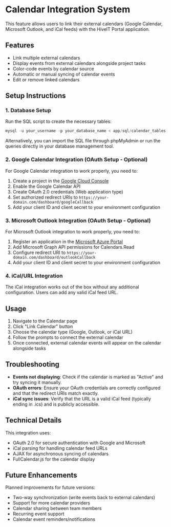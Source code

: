 # Calendar Integration System

This feature allows users to link their external calendars (Google Calendar, Microsoft Outlook, and iCal feeds) with the HiveIT Portal application.

## Features

- Link multiple external calendars
- Display events from external calendars alongside project tasks
- Color-code events by calendar source
- Automatic or manual syncing of calendar events
- Edit or remove linked calendars

## Setup Instructions

### 1. Database Setup

Run the SQL script to create the necessary tables:

```sql
mysql -u your_username -p your_database_name < app/sql/calendar_tables.sql
```

Alternatively, you can import the SQL file through phpMyAdmin or run the queries directly in your database management tool.

### 2. Google Calendar Integration (OAuth Setup - Optional)

For Google Calendar integration to work properly, you need to:

1. Create a project in the [Google Cloud Console](https://console.cloud.google.com/)
2. Enable the Google Calendar API
3. Create OAuth 2.0 credentials (Web application type)
4. Set authorized redirect URIs to `https://your-domain.com/dashboard/googleCallback`
5. Add your client ID and client secret to your environment configuration

### 3. Microsoft Outlook Integration (OAuth Setup - Optional)

For Microsoft Outlook integration to work properly, you need to:

1. Register an application in the [Microsoft Azure Portal](https://portal.azure.com/)
2. Add Microsoft Graph API permissions for Calendars.Read
3. Configure redirect URI to `https://your-domain.com/dashboard/outlookCallback`
4. Add your client ID and client secret to your environment configuration

### 4. iCal/URL Integration

The iCal integration works out of the box without any additional configuration. Users can add any valid iCal feed URL.

## Usage

1. Navigate to the Calendar page
2. Click "Link Calendar" button
3. Choose the calendar type (Google, Outlook, or iCal URL)
4. Follow the prompts to connect the external calendar
5. Once connected, external calendar events will appear on the calendar alongside tasks

## Troubleshooting

- **Events not displaying**: Check if the calendar is marked as "Active" and try syncing it manually.
- **OAuth errors**: Ensure your OAuth credentials are correctly configured and that the redirect URIs match exactly.
- **iCal sync issues**: Verify that the URL is a valid iCal feed (typically ending in .ics) and is publicly accessible.

## Technical Details

This integration uses:

- OAuth 2.0 for secure authentication with Google and Microsoft
- iCal parsing for handling calendar feed URLs
- AJAX for asynchronous syncing of calendars
- FullCalendar.js for the calendar display

## Future Enhancements

Planned improvements for future versions:

- Two-way synchronization (write events back to external calendars)
- Support for more calendar providers
- Calendar sharing between team members
- Recurring event support
- Calendar event reminders/notifications 
